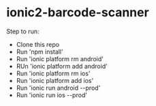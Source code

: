 # ionic2-barcode-scanner

Step to run:

* Clone this repo
* Run 'npm install'
* Run 'ionic platform rm android'
* RUn 'ionic platform add android'
* Run 'ionic platform rm ios'
* Run 'ionic platform add ios'
* Run 'ionic run android --prod'
* Run 'ionic run ios --prod'
